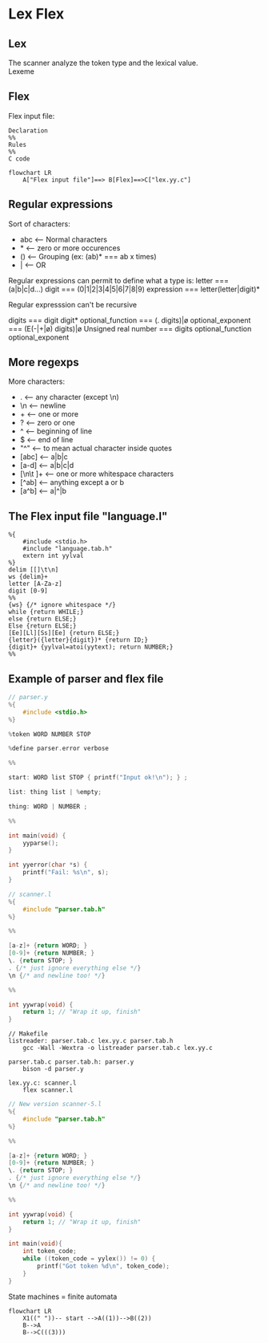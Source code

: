 # Lex Flex

## Lex

The scanner analyze the token type and the lexical value.  
Lexeme

## Flex

Flex input file:

```
Declaration
%%
Rules
%%
C code
```

```mermaid
flowchart LR
    A["Flex input file"]==> B[Flex]==>C["lex.yy.c"]
```

## Regular expressions

Sort of characters:

-   abc <-- Normal characters
-   \* <-- zero or more occurences
-   () <-- Grouping (ex: (ab)\* === ab x times)
-   | <-- OR

Regular expressions can permit to define what a type is:
letter === (a|b|c|d...)
digit === (0|1|2|3|4|5|6|7|8|9)
expression === letter(letter|digit)\*

Regular expresssion can't be recursive

digits === digit digit\*
optional_function === (\. digits)|ø
optional_exponent === (E(-|+|ø) digits)|ø
Unsigned real number === digits optional_function optional_exponent

## More regexps

More characters:

-   \. <-- any character (except \n)
-   \n <-- newline
-   \+ <-- one or more
-   \? <-- zero or one
-   ^ <-- beginning of line
-   $ <-- end of line
-   "^" <-- to mean actual character inside quotes
-   [abc] <-- a|b|c
-   [a-d] <-- a|b|c|d
-   [\n\t ]+ <-- one or more whitespace characters
-   [^ab] <-- anything except a or b
-   [a^b] <-- a|^|b

## The Flex input file "language.l"

```
%{
    #include <stdio.h>
    #include "language.tab.h"
    extern int yylval
%}
delim [[]\t\n]
ws {delim}+
letter [A-Za-z]
digit [0-9]
%%
{ws} {/* ignore whitespace */}
while {return WHILE;}
else {return ELSE;}
Else {return ELSE;}
[Ee][Ll][Ss][Ee] {return ELSE;}
{letter}({letter}{digit})* {return ID;}
{digit}+ {yylval=atoi(yytext); return NUMBER;}
%%

```

## Example of parser and flex file

```C
// parser.y
%{
    #include <stdio.h>
%}

%token WORD NUMBER STOP

%define parser.error verbose

%%

start: WORD list STOP { printf("Input ok!\n"); } ;

list: thing list | %empty;

thing: WORD | NUMBER ;

%%

int main(void) {
    yyparse();
}

int yyerror(char *s) {
    printf("Fail: %s\n", s);
}
```

```C
// scanner.l
%{
    #include "parser.tab.h"
%}

%%

[a-z]+ {return WORD; }
[0-9]+ {return NUMBER; }
\. {return STOP; }
. {/* just ignore everything else */}
\n {/* and newline too! */}

%%

int yywrap(void) {
    return 1; // "Wrap it up, finish"
}
```

```make
// Makefile
listreader: parser.tab.c lex.yy.c parser.tab.h
    gcc -Wall -Wextra -o listreader parser.tab.c lex.yy.c

parser.tab.c parser.tab.h: parser.y
    bison -d parser.y

lex.yy.c: scanner.l
    flex scanner.l
```

```C
// New version scanner-5.l
%{
    #include "parser.tab.h"
%}

%%

[a-z]+ {return WORD; }
[0-9]+ {return NUMBER; }
\. {return STOP; }
. {/* just ignore everything else */}
\n {/* and newline too! */}

%%

int yywrap(void) {
    return 1; // "Wrap it up, finish"
}

int main(void){
    int token_code;
    while ((token_code = yylex()) != 0) {
        printf("Got token %d\n", token_code);
    }
}
```

State machines = finite automata

```mermaid
flowchart LR
    X1((" "))-- start -->A((1))-->B((2))
    B-->A
    B-->C(((3)))
```
